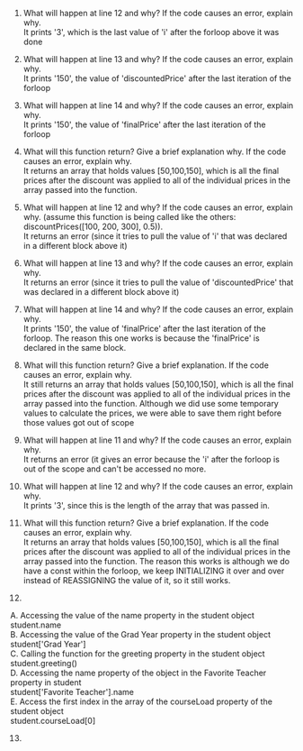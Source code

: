 1. What will happen at line 12 and why? If the code causes an error, explain why. <br />
It prints '3', which is the last value of 'i' after the forloop above it was done <br />

2. What will happen at line 13 and why? If the code causes an error, explain why. <br />
It prints '150', the value of 'discountedPrice' after the last iteration of the forloop <br />

3. What will happen at line 14 and why? If the code causes an error, explain why. <br />
It prints '150', the value of 'finalPrice' after the last iteration of the forloop <br />

4. What will this function return? Give a brief explanation why. If the code causes an error, explain why. <br />
It returns an array that holds values [50,100,150], which is all the final prices after the discount was applied to all of the individual prices in the array passed into the function. <br />

5. What will happen at line 12 and why?  If the code causes an error, explain why. (assume this function is being called like the others: discountPrices([100, 200, 300], 0.5)). <br />
It returns an error (since it tries to pull the value of 'i' that was declared in a different block above it)

6. What will happen at line 13 and why? If the code causes an error, explain why. <br />
It returns an error (since it tries to pull the value of 'discountedPrice' that was declared in a different block above it) <br />

7. What will happen at line 14 and why? If the code causes an error, explain why. <br />
It prints '150', the value of 'finalPrice' after the last iteration of the forloop. The reason this one works is because the 'finalPrice' is declared in the same block. <br />

8. What will this function return? Give a brief explanation. If the code causes an error, explain why. <br />
It still returns an array that holds values [50,100,150], which is all the final prices after the discount was applied to all of the individual prices in the array passed into the function. Although we did use some temporary values to calculate the prices, we were able to save them right before those values got out of scope <br />

9. What will happen at line 11 and why? If the code causes an error, explain why. <br />
It returns an error (it gives an error because the 'i' after the forloop is out of the scope and can't be accessed no more. <br />

10. What will happen at line 12 and why? If the code causes an error, explain why. <br />
It prints '3', since this is the length of the array that was passed in. <br />

11. What will this function return? Give a brief explanation. If the code causes an error, explain why. <br />
It returns an array that holds values [50,100,150], which is all the final prices after the discount was applied to all of the individual prices in the array passed into the function. The reason this works is although we do have a const within the forloop, we keep INITIALIZING it over and over instead of REASSIGNING the value of it, so it still works. <br />

12. <br />
A. Accessing the value of the name property in the student object <br />
student.name <br />
B. Accessing the value of the Grad Year property in the student object <br />
student['Grad Year'] <br />
C. Calling the function for the greeting property in the student object <br />
student.greeting() <br />
D. Accessing the name property of the object in the Favorite Teacher property in student <br />
student['Favorite Teacher'].name <br />
E. Access the first index in the array of the courseLoad property of the student object <br />
student.courseLoad[0] <br />

13.
